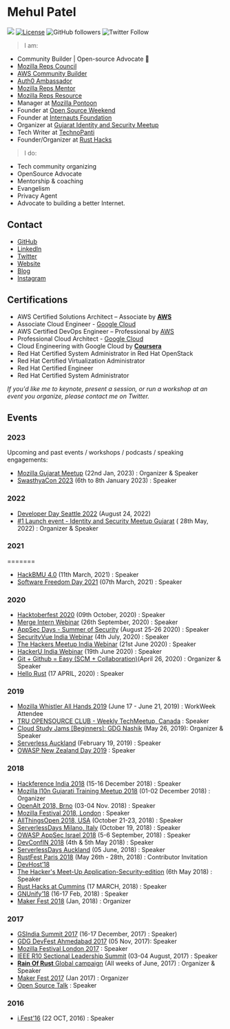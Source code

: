 # Mehul Patel

[![](https://img.shields.io/badge/Mehul-Patel-brightgreen.svg?colorB=00ff00)](https://www.nomadicmehul.com)
[![License](https://img.shields.io/badge/License-Apache%202.0-blue.svg)](https://opensource.org/licenses/Apache-2.0)
![GitHub followers](https://img.shields.io/github/followers/nomadicmehul?style=social)
![Twitter Follow](https://img.shields.io/twitter/follow/nomadicmehul?style=social)

> I am:

- Community Builder | Open-source Advocate 🥑
- [Mozilla Reps Council](https://www.mozilla.org/en-US/about/leadership/reps-council/) 
- [AWS Community Builder ](https://aws.amazon.com/developer/community/community-builders/community-builders-directory/?cb-cards.sort-by=item.additionalFields.cbName&cb-cards.sort-order=asc&awsf.builder-category=*all&awsf.location=*all&awsf.year=*all&cb-cards.q=mehul&cb-cards.q_operator=AND)
- [Auth0 Ambassador](https://auth0.com/ambassador-program/ambassadors#Mehul%20Patel)
- [Mozilla Reps Mentor](https://community.mozilla.org/de/groups/mozilla-reps-mentors/)
- [Mozilla Reps Resource](https://community.mozilla.org/de/groups/mozilla-reps-resources/)
- Manager at [Mozilla Pontoon](https://pontoon.mozilla.org/gu-IN/)
- Founder at [Open Source Weekend](https://twitter.com/OSWeekend)
- Founder at [Internauts Foundation](https://twitter.com/Internautsorg)
- Organizer at [Gujarat Identity and Security Meetup](https://www.meetup.com/gujarat-identity-and-security-meetup/)
- Tech Writer at [TechnoPanti](medium.com/technopanti)
- Founder/Organizer at [Rust Hacks](https://twitter.com/rusthack)

> I do:

* Tech community organizing
* OpenSource Advocate
* Mentorship & coaching
* Evangelism
* Privacy Agent
* Advocate to building a better Internet.

## Contact

* [GitHub](https://github.com/nomadicmehul/)
* [LinkedIn](https://www.linkedin.com/in/nomadicmehul)
* [Twitter](https://twitter.com/nomadicmehul)
* [Website](http://www.nomadicmehul.com/)
* [Blog](https://medium.com/@nomadicmehul)
* [Instagram](https://www.instagram.com/nomadicmehul/)

##  Certifications 

* AWS Certified Solutions Architect – Associate by [**AWS**](https://www.youracclaim.com/badges/4a4407fe-af92-4c80-8f9f-4d7651cab08f)
* Associate Cloud Engineer - [Google Cloud](https://www.credential.net/70b9d3cd-e34d-4c7a-b300-c5aaa8f9e4fd)
* AWS Certified DevOps Engineer – Professional by [AWS](https://www.youracclaim.com/badges/357c9da9-bbab-4c42-b04d-bb37cd2bf0ca)
* Professional Cloud Architect - [Google Cloud](https://www.credential.net/8e95aac7-5990-47d6-a784-fa189dbe7647#gs.br7tu1)
* Cloud Engineering with Google Cloud by [**Coursera**](https://www.coursera.org/account/accomplishments/specialization/certificate/59PG6RVRYURV)
* Red Hat Certified System Administrator in Red Hat OpenStack
* Red Hat Certified Virtualization Administrator
* Red Hat Certified Engineer
* Red Hat Certified System Administrator

_If you'd like me to keynote, present a session, or run a workshop at an event you organize, please contact me on Twitter._


## Events


### 2023

Upcoming and past events / workshops / podcasts / speaking engagements:

* [Mozilla Gujarat Meetup](https://community.mozilla.org/en/events/mozilla-gujarat-reborn/) (22nd Jan, 2023) : Organizer & Speaker 
* [SwasthyaCon 2023](https://github.com/nomadicmehul/SwasthyaCon-2023) (6th to 8th January 2023) : Speaker

### 2022

* [Developer Day Seattle 2022](https://regionalevents.okta.com/DeveloperDaySeattle2022) (August 24, 2022)
* [#1 Launch event - Identity and Security Meetup Gujarat](https://www.meetup.com/gujarat-identity-and-security-meetup/events/286053128/) ( 28th May, 2022) : Organizer & Speaker 

### 2021

=======
* [HackBMU 4.0](https://github.com/rowdymehul/HackBMU-4.0) (11th March, 2021) : Speaker
* [Software Freedom Day 2021](https://github.com/rowdymehul/software-freedom-day-2021) (07th March, 2021) : Speaker


### 2020

* [Hacktoberfest 2020](https://github.com/rowdymehul/Hacktoberfest-2020) (09th October, 2020) : Speaker
* [Merge Intern Webinar](https://github.com/rowdymehul/Merge-Intern-Webinar) (26th September, 2020) : Speaker
* [AppSec Days - Summer of Security](https://github.com/rowdymehul/AppSec-Days-Summer-of-Security) (August 25-26 2020) : Speaker
* [SecurityVue India Webinar](https://github.com/rowdymehul/SecurityVue-India-Webinar) (4th July, 2020) : Speaker
* [The Hackers Meetup India Webinar](https://github.com/rowdymehul/The-Hackers-Meetup-India-Webinar) (21st June 2020) : Speaker
* [HackerU India Webinar](https://github.com/rowdymehul/HackerU-India-Webinar) (19th June 2020) : Speaker
* [Git + Github = Easy (SCM + Collaboration)](https://www.meetup.com/GDG-Nashik/events/270224329/)(April 26, 2020) : Organizer & Speaker
* [Hello Rust](https://github.com/rowdymehul/Hello-Rust) (17 APRIL, 2020) : Speaker

### 2019


* [Mozilla Whistler All Hands 2019](https://wiki.mozilla.org/All_Hands/Whistler2019) (June 17 - June 21, 2019) : WorkWeek Attendee 
* [TRU OPENSOURCE CLUB - Weekly TechMeetup, Canada](https://trusu.ca/club/open-source-club/git) : Speaker 
* [Cloud Study Jams [Beginners]: GDG Nashik](https://www.meetup.com/GDG-Nashik/events/260845707/) (May 26, 2019): Organizer & Speaker
* [Serverless Auckland](https://www.meetup.com/Serverless-Auckland/events/258553321/) (February 19, 2019) : Speaker
* [OWASP New Zealand Day 2019](https://github.com/rowdymehul/OWASP-New-Zealand-Day-2019) : Speaker

### 2018

* [Hackference India 2018](https://hackference.in/) (15-16 December 2018) : Speaker
* [Mozilla l10n Gujarati Training Meetup 2018](https://reps.mozilla.org/e/mozilla-l10n-gujarati-training-meetup-2018/) (01-02 December 2018) : Organizer
* [OpenAlt 2018, Brno](https://www.openalt.cz/2018/) (03-04 Nov. 2018) : Speaker 
* [Mozilla Festival 2018, London](https://mozillafestival.org/) : Speaker 
* [AllThingsOpen 2018, USA](https://www.allthingsopen.org/) (October 21-23, 2018) : Speaker
* [ServerlessDays Milano, Italy](https://milan.serverlessdays.io/) (October 19, 2018) : Speaker
* [OWASP AppSec Israel 2018](https://2018.appsecil.org/) (5-6 September, 2018) : Speaker
* [DevConfIN 2018](https://devconf.info/in) (4th & 5th May 2018) : Speaker
* [ServerlessDays Auckland](https://serverless.org.nz) (05 June, 2018) : Speaker
* [RustFest Paris 2018](https://paris.rustfest.eu/) (May 26th - 28th, 2018) : Contributor Invitation
* [DevHost’18](https://github.com/rowdymehul/DevHost18)
* [The Hacker's Meet-Up Application-Security-edition](https://github.com/rowdymehul/The-Hackers-Meetup-Application-Security-edition) (6th May 2018) : Speaker
* [Rust Hacks at Cummins](https://github.com/rowdymehul/Rust-Hacks-at-Cummins) (17 MARCH, 2018) : Speaker
* [GNUnify’18](https://github.com/rowdymehul/GNUnify-2018) (16-17 Feb, 2018) : Speaker
* [Maker Fest 2018](http://www.rowdymehul.com/mozilla/maker-fest-2018/) (Jan, 2018) : Organizer

### 2017

* [GSIndia Summit 2017](http://www.rowdymehul.com/mozilla/gsindia-summit-2017/) (16-17 December, 2017) : Speaker)
* [GDG DevFest Ahmedabad 2017](http://www.rowdymehul.com/rust/google-devfest-ahmedabad-2017/) (05 Nov, 2017): Speaker 
* [Mozilla Festival London 2017](https://mozillafestival.org) : Speaker 
* [IEEE R10 Sectional Leadership Summit](http://www.rowdymehul.com/mozilla/mozconnect-with-ieee-r10-sectional-leadership-summit/) (03-04 August, 2017) : Speaker 
* [**Rain Of Rust** Global campaign](http://www.rowdymehul.com/mozilla/rain-of-rust-how-we-did-it/) (All weeks of June, 2017) : Organizer & Speaker
* [Maker Fest 2017](https://blog.mozillaindia.org/1761) (Jan 2017) : Organizer
* [Open Source Talk](http://www.rowdymehul.com/mozilla/why-open-source/) : Speaker 

### 2016


* [i.Fest’16](http://www.rowdymehul.com/mozilla/mozconnect-with-ifest16/) (22 OCT, 2016) : Speaker 

